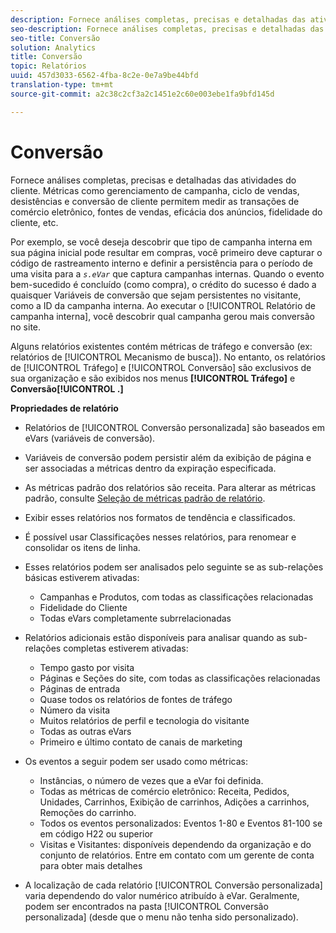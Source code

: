 ```yaml
---
description: Fornece análises completas, precisas e detalhadas das atividades do cliente. Métricas como gerenciamento de campanha, ciclo de vendas, desistências e conversão de cliente permitem medir as transações de comércio eletrônico, fontes de vendas, eficácia dos anúncios, fidelidade do cliente, etc.
seo-description: Fornece análises completas, precisas e detalhadas das atividades do cliente. Métricas como gerenciamento de campanha, ciclo de vendas, desistências e conversão de cliente permitem medir as transações de comércio eletrônico, fontes de vendas, eficácia dos anúncios, fidelidade do cliente, etc.
seo-title: Conversão
solution: Analytics
title: Conversão
topic: Relatórios
uuid: 457d3033-6562-4fba-8c2e-0e7a9be44bfd
translation-type: tm+mt
source-git-commit: a2c38c2cf3a2c1451e2c60e003ebe1fa9bfd145d

---
```



# Conversão

Fornece análises completas, precisas e detalhadas das atividades do cliente. Métricas como gerenciamento de campanha, ciclo de vendas, desistências e conversão de cliente permitem medir as transações de comércio eletrônico, fontes de vendas, eficácia dos anúncios, fidelidade do cliente, etc.

Por exemplo, se você deseja descobrir que tipo de campanha interna em sua página inicial pode resultar em compras, você primeiro deve capturar o código de rastreamento interno e definir a persistência para o período de uma visita para a *`s.eVar`* que captura campanhas internas. Quando o evento bem-sucedido é concluído (como compra), o crédito do sucesso é dado a quaisquer Variáveis de conversão que sejam persistentes no visitante, como a ID da campanha interna. Ao executar o [!UICONTROL Relatório de campanha interna], você descobrir qual campanha gerou mais conversão no site.

Alguns relatórios existentes contém métricas de tráfego e conversão (ex: relatórios de [!UICONTROL Mecanismo de busca]). No entanto, os relatórios de [!UICONTROL Tráfego] e [!UICONTROL Conversão] são exclusivos de sua organização e são exibidos nos menus **[!UICONTROL Tráfego]** e **Conversão[!UICONTROL .]**

**Propriedades de relatório**

* Relatórios de [!UICONTROL Conversão personalizada] são baseados em eVars (variáveis de conversão).
* Variáveis de conversão podem persistir além da exibição de página e ser associadas a métricas dentro da expiração especificada.
* As métricas padrão dos relatórios são receita. Para alterar as métricas padrão, consulte [Seleção de métricas padrão de relatório](https://marketing.adobe.com/resources/help/en_US/sc/user/t_metrics_set_default.html).
* Exibir esses relatórios nos formatos de tendência e classificados.
* É possível usar Classificações nesses relatórios, para renomear e consolidar os itens de linha.
* Esses relatórios podem ser analisados pelo seguinte se as sub-relações básicas estiverem ativadas:

   * Campanhas e Produtos, com todas as classificações relacionadas
   * Fidelidade do Cliente
   * Todas eVars completamente subrrelacionadas

* Relatórios adicionais estão disponíveis para analisar quando as sub-relações completas estiverem ativadas:

   * Tempo gasto por visita
   * Páginas e Seções do site, com todas as classificações relacionadas
   * Páginas de entrada
   * Quase todos os relatórios de fontes de tráfego
   * Número da visita
   * Muitos relatórios de perfil e tecnologia do visitante
   * Todas as outras eVars
   * Primeiro e último contato de canais de marketing

* Os eventos a seguir podem ser usado como métricas:

   * Instâncias, o número de vezes que a eVar foi definida.
   * Todas as métricas de comércio eletrônico: Receita, Pedidos, Unidades, Carrinhos, Exibição de carrinhos, Adições a carrinhos, Remoções do carrinho.
   * Todos os eventos personalizados: Eventos 1-80 e Eventos 81-100 se em código H22 ou superior
   * Visitas e Visitantes: disponíveis dependendo da organização e do conjunto de relatórios. Entre em contato com um gerente de conta para obter mais detalhes

* A localização de cada relatório [!UICONTROL Conversão personalizada] varia dependendo do valor numérico atribuído à eVar. Geralmente, podem ser encontrados na pasta [!UICONTROL Conversão personalizada] (desde que o menu não tenha sido personalizado).

